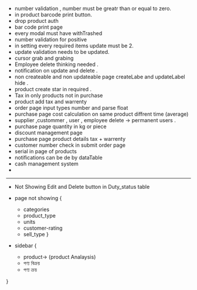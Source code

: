 - number validation , number must be greatr than or equal to zero.
- in product barcode print button.
- drop product auth
- bar code print page
- every modal must have withTrashed <!-- primarly done -->
- number validation for positive
- in setting every required items update must be 2.
- update validation needs to be updated.
- cursor grab and grabing 
- Employee delete thinking needed . 
- notification on update and delete . 
- non createable and non updateable page createLabe and updateLabel hide .
- product create star in required .
- Tax in only products not in purchase 
- product add tax and warrenty 
- order page input types number and parse float 
- purchase page cost calculation on same product diffrent time (average)
- supplier ,custommer , user , employee delete -> permanent users .
- purchase page quantity in kg or piece 
- discount management page 
- purchase page product details tax + warrenty  
- customer number check in submit order page
- serial in page of products
- notifications can be de by dataTable
- cash management system 
- 

---------------------------------------

- Not Showing Edit and Delete button in Duty_status table

-  page  not showing {
    - categories
    - product_type
    - units
    - customer-rating
    - sell_type
}

- sidebar {

    - product-> (product Analaysis)
    - পণ্য বিক্রয় 
    - পণ্য ক্রয়
    
}
